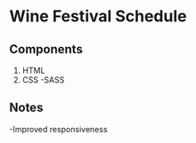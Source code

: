# Wine Festival Schedule

## Components

1. HTML
2. CSS
   -SASS

## Notes

-Improved responsiveness
